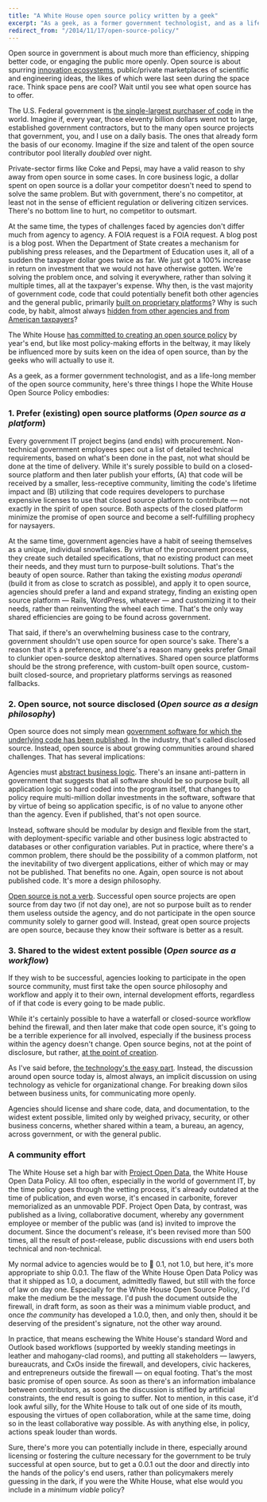 ```yaml
---
title: "A White House open source policy written by a geek"
excerpt: "As a geek, as a former government technologist, and as a life-long member of the open source community, here's three things I hope the White House Open Source Policy embodies."
redirect_from: "/2014/11/17/open-source-policy/"
---
```


Open source in government is about much more than efficiency, shipping better code, or engaging the public more openly. Open source is about spurring [innovation ecosystems](http://ben.balter.com/2012/04/10/whats-missing-from-cfpbs-awesome-new-source-code-policy/?dontCache=1416281172765#an-innovation-ecosystem), public/private marketplaces of scientific and engineering ideas, the likes of which were last seen during the space race. Think space pens are cool? Wait until you see what open source has to offer.

The U.S. Federal government is [the single-largest purchaser of code](http://ben.balter.com/2011/11/29/towards-a-more-agile-government/) in the world. Imagine if, every year, those eleventy billion dollars went not to large, established government contractors, but to the many open source projects that government, you, and I use on a daily basis. The ones that already form the basis of our economy. Imagine if the size and talent of the open source contributor pool literally *doubled* over night.

Private-sector firms like Coke and Pepsi, may have a valid reason to shy away from open source in some cases. In core business logic, a dollar spent on open source is a dollar your competitor doesn't need to spend to solve the same problem. But with government, there's no competitor, at least not in the sense of efficient regulation or delivering citizen services. There's no bottom line to hurt, no competitor to outsmart.

At the same time, the types of challenges faced by agencies don't differ much from agency to agency. A FOIA request is a FOIA request. A blog post is a blog post. When the Department of State creates a mechanism for publishing press releases, and the Department of Education uses it, all of a sudden the taxpayer dollar goes twice as far. We just got a 100% increase in return on investment that we would not have otherwise gotten. We're solving the problem once, and solving it everywhere, rather than solving it multiple times, all at the taxpayer's expense. Why then, is the vast majority of government code, code that could potentially benefit both other agencies and the general public, primarily [built on proprietary platforms](http://ben.balter.com/2014/08/03/why-isnt-all-government-software-open-source/)? Why is such code, by habit, almost always [hidden from other agencies and from American taxpayers](http://ben.balter.com/2014/10/08/why-government-contractors-should-%3C3-open-source/)?

The White House [has committed to creating an open source policy](http://e-pluribusunum.com/2014/09/24/usa-to-create-official-open-source-policy/) by year's end, but like most policy-making efforts in the beltway, it may likely be influenced more by suits keen on the idea of open source, than by the geeks who will actually to use it.

As a geek, as a former government technologist, and as a life-long member of the open source community, here's three things I hope the White House Open Source Policy embodies:

### 1. Prefer (existing) open source platforms (*Open source as a platform*)

Every government IT project begins (and ends) with procurement. Non-technical government employees spec out a list of detailed technical requirements, based on what's been done in the past, not what should be done at the time of delivery. While it's surely possible to build on a closed-source platform and then later publish your efforts, (A) that code will be received by a smaller, less-receptive community, limiting the code's lifetime impact and (B) utilizing that code requires developers to purchase expensive licenses to use that closed source platform to contribute — not exactly in the spirit of open source. Both aspects of the closed platform minimize the promise of open source and become a self-fulfilling prophecy for naysayers.

At the same time, government agencies have a habit of seeing themselves as a unique, individual snowflakes. By virtue of the procurement process, they create such detailed specifications, that no existing product can meet their needs, and they must turn to purpose-built solutions. That's the beauty of open source. Rather than taking the existing *modus operandi* (build it from as close to scratch as possible), and apply it to open source, agencies should prefer a land and expand strategy, finding an existing open source platform — Rails, WordPress, whatever — and customizing it to their needs, rather than reinventing the wheel each time. That's the only way shared efficiencies are going to be found across government.

That said, if there's an overwhelming business case to the contrary, government shouldn't use open source for open source's sake. There's a reason that it's a preference, and there's a reason many geeks prefer Gmail to clunkier open-source desktop alternatives. Shared open source platforms should be the strong preference, with custom-built open source, custom-built closed-source, and proprietary platforms servings as reasoned fallbacks.

### 2. Open source, not source disclosed (*Open source as a design philosophy*)

Open source does not simply mean [government software for which the underlying code has been published](http://ben.balter.com/2014/09/29/source-disclosed-%E2%89%A0-open-source/
). In the industry, that's called disclosed source. Instead, open source is about growing communities around shared challenges. That has several implications:

Agencies must [abstract business logic](http://ben.balter.com/2012/06/26/why-you-should-always-write-software-as-open-source/
). There's an insane anti-pattern in government that suggests that all software should be so purpose built, all application logic so hard coded into the program itself, that changes to policy require multi-million dollar investments in the software, software that by virtue of being so application specific, is of no value to anyone other than the agency. Even if published, that's not open source.

Instead, software should be modular by design and flexible from the start, with deployment-specific variable and other business logic abstracted to databases or other configuration variables. Put in practice, where there's a common problem, there should be the possibility of a common platform, not the inevitability of two divergent applications, either of which may or may not be published. That benefits no one. Again, open source is not about published code. It's more a design philosophy.

[Open source is not a verb](http://ben.balter.com/2012/10/15/open-source-is-not-a-verb/). Successful open source projects are open source from day two (if not day one), are not so purpose built as to render them useless outside the agency, and do not participate in the open source community solely to garner good will. Instead, great open source projects are open source, because they know their software is better as a result.

### 3. Shared to the widest extent possible (*Open source as a workflow*)

If they wish to be successful, agencies looking to participate in the open source community, must first take the open source philosophy and workflow and apply it to their own, internal development efforts, regardless of if that code is every going to be made public.

While it's certainly possible to have a waterfall or closed-source workflow behind the firewall, and then later make that code open source, it's going to be a terrible experience for all involved, especially if the business process within the agency doesn't change. Open source begins, not at the point of disclosure, but rather, [at the point of creation](http://ben.balter.com/2013/05/14/we-ve-been-selling-open-source-wrong/).

As I've said before, [the technology's the easy part](http://ben.balter.com/2013/07/01/technologys-the-easy-part/). Instead, the discussion around open source today is, almost always, an implicit discussion on using technology as vehicle for organizational change. For breaking down silos between business units, for communicating more openly.

Agencies should license and share code, data, and documentation, to the widest extent possible, limited only by weighed privacy, security, or other business concerns, whether shared within a team, a bureau, an agency, across government, or with the general public.

### A community effort

The White House set a high bar with [Project Open Data](https://project-open-data.github.io), the White House Open Data Policy. All too often, especially in the world of government IT, by the time policy goes through the vetting process, it's already outdated at the time of publication, and even worse, it's encased in carbonite, forever memorialized as an unmovable PDF. Project Open Data, by contrast, was published as a living, collaborative document, whereby any government employee or member of the public was (and is) invited to improve the document. Since the document's release, it's been revised more than 500 times, all the result of post-release, public discussions with end users both technical and non-technical.

My normal advice to agencies would be to :ship: 0.1, not 1.0, but here, it's more appropriate to ship 0.0.1. The flaw of the White House Open Data Policy was that it shipped as 1.0, a document, admittedly flawed, but still with the force of law on day one. Especially for the White House Open Source Policy, I'd make the medium be the message. I'd push the document outside the firewall, in draft form, as soon as their was a minimum viable product, and once *the community* has developed a 1.0.0, then, and only then, should it be deserving of the president's signature, not the other way around.

In practice, that means eschewing the White House's standard Word and Outlook based workflows (supported by weekly standing meetings in leather and mahogany-clad rooms), and putting all stakeholders — lawyers, bureaucrats, and CxOs inside the firewall, and developers, civic hackeres, and entrepreneurs outside the firewall — on equal footing. That's the most basic promise of open source. As soon as there's an information imbalance between contributors, as soon as the discussion is stifled by artificial constraints, the end result is going to suffer. Not to mention, in this case, it'd look awful silly, for the White House to talk out of one side of its mouth, espousing the virtues of open collaboration, while at the same time, doing so in the least collaborative way possible. As with anything else, in policy, actions speak louder than words.

Sure, there's more you can potentially include in there, especially around licensing or fostering the culture necessary for the government to be truly successful at open source, but to get a 0.0.1 out the door and directly into the hands of the policy's end users, rather than policymakers merely guessing in the dark, if you were the White House, what else would you include in a *minimum viable* policy?

